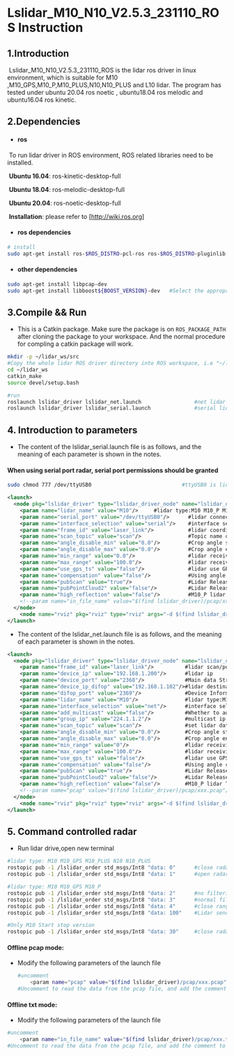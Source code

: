 # Lslidar_M10_N10_V2.5.3_231110_ROS Instruction

## 1.Introduction

​		Lslidar_M10_N10_V2.5.3_231110_ROS is the lidar ros driver in linux environment, which is suitable for M10 ,M10_GPS,M10_P,M10_PLUS,N10,N10_PLUS and L10 lidar. The program has  tested under ubuntu 20.04 ros noetic , ubuntu18.04 ros melodic and ubuntu16.04 ros kinetic.



## 2.Dependencies

- #### ros

​	To run lidar driver in ROS environment, ROS related libraries need to be installed.

​	**Ubuntu 16.04**: ros-kinetic-desktop-full

​	**Ubuntu 18.04**: ros-melodic-desktop-full

​	**Ubuntu 20.04**: ros-noetic-desktop-full

​	**Installation**: please refer to [http://wiki.ros.org]



- #### ros dependencies

```bash
# install
sudo apt-get install ros-$ROS_DISTRO-pcl-ros ros-$ROS_DISTRO-pluginlib  ros-$ROS_DISTRO-pcl-conversions  ros-$ROS_DISTRO-diagnostic-updater
```



- #### other dependencies

~~~bash
sudo apt-get install libpcap-dev 
sudo apt-get install libboost${BOOST_VERSION}-dev   #Select the appropriate version
~~~



## 3.Compile && Run

- This is a Catkin package. Make sure the package is on `ROS_PACKAGE_PATH` after cloning the package to your workspace. And the normal procedure for compling a catkin package will work.

```bash
mkdir -p ~/lidar_ws/src
#Copy the whole lidar ROS driver directory into ROS workspace, i.e "~/lidar_ws/src".
cd ~/lidar_ws
catkin_make
source devel/setup.bash

#run
roslaunch lslidar_driver lslidar_net.launch 				#net lidar
roslaunch lslidar_driver lslidar_serial.launch 				#serial lidar
```



## 4. Introduction to parameters

- The content of the lslidar_serial.launch file is as follows, and the meaning of each parameter is shown in the notes.

#### When using serial port radar, serial port permissions should be granted

~~~bash
sudo chmod 777 /dev/ttyUSB0								#ttyUSB0 is lidar serial port
~~~



~~~xml
<launch>
  <node pkg="lslidar_driver" type="lslidar_driver_node" name="lslidar_driver_node" output="screen">
    <param name="lidar_name" value="M10"/>     #lidar type:M10 M10_P M10_PLUS M10_GPS N10 N10_PLUS L10
    <param name="serial_port" value="/dev/ttyUSB0"/>      #lidar connection serial port
    <param name="interface_selection" value="serial"/>    #interface select: net or serial
    <param name="frame_id" value="laser_link"/>           #lidar coordinates 
    <param name="scan_topic" value="scan"/>               #Topic name of lidar scan
    <param name="angle_disable_min" value="0.0"/>         #Crop angle start
    <param name="angle_disable_max" value="0.0"/>         #Crop angle end
    <param name="min_range" value="0.0"/>                 #lidar receiving distance min
    <param name="max_range" value="100.0"/>               #lidar receiving distance max
    <param name="use_gps_ts" value="false"/>              #lidar use GPS timing
    <param name="compensation" value="false"/>            #Using angle compensation
    <param name="pubScan" value="true"/>                  #Lidar Release Scanning Theme
    <param name="pubPointCloud2" value="false"/>          #Lidar Release pointcloud2 Theme
    <param name="high_reflection" value="false"/>         #M10_P lidar This value needs to be filled in,Uncertain, please contact technical support.
    <!--param name="in_file_name" value="$(find lslidar_driver)/pcap/xxx.txt"/-->   #Using the txt file reading function
  </node>
    <node name="rviz" pkg="rviz" type="rviz" args="-d $(find lslidar_driver)/rviz/lslidar.rviz" output="screen"/>      #Visualization
</launch>
~~~



- The content of the lslidar_net.launch file is as follows, and the meaning of each parameter is shown in the notes.

~~~xml
<launch>
  <node pkg="lslidar_driver" type="lslidar_driver_node" name="lslidar_driver_node" output="screen">
    <param name="frame_id" value="laser_link"/>          #lidar scan/point cloud coordinate system name
    <param name="device_ip" value="192.168.1.200"/>      #lidar ip
    <param name="device_port" value="2368"/>             #Main data Stream Output Protocol packet port
    <param name="device_ip_difop" value="192.168.1.102"/>#lidar destination IP
    <param name="difop_port" value="2369"/>              #Device Information Output Protocol packet port
    <param name="lidar_name" value="M10"/>               #lidar type:M10 M10_P M10_PLUS M10_GPS N10 N10_PLUS L10M10_GPS N10 N10_PLUS L10
    <param name="interface_selection" value="net"/>      #interface select: net or serial
    <param name="add_multicast" value="false"/>          #Whether to add multicast
    <param name="group_ip" value="224.1.1.2"/>           #multicast ip
    <param name="scan_topic" value="scan"/>              #set lidar data topic name
    <param name="angle_disable_min" value="0.0"/>        #Crop angle start
    <param name="angle_disable_max" value="0.0"/>        #Crop angle end
    <param name="min_range" value="0"/>                  #lidar receiving distance min
    <param name="max_range" value="100.0"/>              #lidar receiving distance max
    <param name="use_gps_ts" value="false"/>             #lidar use GPS timing
    <param name="compensation" value="false"/>           #Using angle compensation
    <param name="pubScan" value="true"/>                 #Lidar Release Scanning Theme
    <param name="pubPointCloud2" value="false"/>         #Lidar Release pointcloud2 Theme
    <param name="high_reflection" value="false"/>        #M10_P lidar This value needs to be filled in,Uncertain, please contact technical support.
    <!--param name="pcap" value="$(find lslidar_driver)/pcap/xxx.pcap"/-->  #Using the pcap file reading function
  </node>
    <node name="rviz" pkg="rviz" type="rviz" args="-d $(find lslidar_driver)/rviz/lslidar.rviz" output="screen"/>     #Visualization
</launch>
~~~



## 5. Command controlled radar

- Run lidar drive,open new terminal

~~~bash
#lidar type: M10 M10_GPS M10_PLUS N10 N10_PLUS 
rostopic pub -1 /lslidar_order std_msgs/Int8 "data: 0"		#close radar
rostopic pub -1 /lslidar_order std_msgs/Int8 "data: 1"		#open radar

#lidar type: M10 M10_GPS M10_P
rostopic pub -1 /lslidar_order std_msgs/Int8 "data: 2"		#no filtering
rostopic pub -1 /lslidar_order std_msgs/Int8 "data: 3"		#normal filtering
rostopic pub -1 /lslidar_order std_msgs/Int8 "data: 4"		#close range filtering
rostopic pub -1 /lslidar_order std_msgs/Int8 "data: 100"    #Lidar sends device packets

#Only M10 Start stop version
rostopic pub -1 /lslidar_order std_msgs/Int8 "data: 30"		#close radar & stop send data
~~~





#### Offline pcap mode:

- Modify the following parameters of the launch file

  ~~~bash
  #uncomment
      <param name="pcap" value="$(find lslidar_driver)/pcap/xxx.pcap"/> 
  #Uncomment to read the data from the pcap file, and add the comment to read the data from the lidar 
  ~~~

  

#### Offline txt mode:

- Modify the following parameters of the launch file

~~~bash
#uncomment
    <param name="in_file_name" value="$(find lslidar_driver)/pcap/xxx.txt"/> 
#Uncomment to read the data from the pcap file, and add the comment to read the data from the lidar 
~~~

